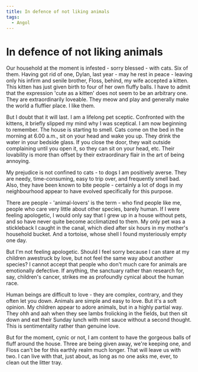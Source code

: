 ```yaml
---
title: In defence of not liking animals
tags:
  - Angol
---
```


# In defence of not liking animals

Our household at the moment is infested - sorry blessed - with cats. Six of them. Having got rid of one, Dylan, last year - may he rest in peace - leaving only his infirm and senile brother, Floss, behind, my wife accepted a kitten. This kitten has just given birth to four of her own fluffy balls. I have to admit that the expression 'cute as a kitten' does not seem to be an arbitrary one. They are extraordinarily loveable. They meow and play and generally make the world a fluffier place. I like them.

But I doubt that it will last. I am a lifelong pet sceptic. Confronted with the kittens, it briefly slipped my mind why I was sceptical. I am now beginning to remember. The house is starting to smell. Cats come on the bed in the morning at 6.00 a.m., sit on your head and wake you up. They drink the water in your bedside glass. If you close the door, they wait outside complaining until you open it, so they can sit on your head, etc. Their lovability is more than offset by their extraordinary flair in the art of being annoying.

My prejudice is not confined to cats - to dogs I am positively averse. They are needy, time-consuming, easy to trip over, and frequently smell bad. Also, they have been known to bite people - certainly a lot of dogs in my neighbourhood appear to have evolved specifically for this purpose.

There are people - 'animal-lovers' is the term - who find people like me, people who care very little about other species, barely human. If I were feeling apologetic, I would only say that I grew up in a house without pets, and so have never quite become acclimatized to them. My only pet was a stickleback I caught in the canal, which died after six hours in my mother's household bucket. And a tortoise, whose shell I found mysteriously empty one day.

But I'm not feeling apologetic. Should I feel sorry because I can stare at my children awestruck by love, but not feel the same way about another species? I cannot accept that people who don't much care for animals are emotionally defective. If anything, the sanctuary rather than research for, say, children's cancer, strikes me as profoundly cynical about the human race.

Human beings are difficult to love - they are complex, contrary, and they often let you down. Animals are simple and easy to love. But it's a soft opinion. My children appear to adore animals, but in a highly partial way. They ohh and aah when they see lambs frolicking in the fields, but then sit down and eat their Sunday lunch with mint sauce without a second thought. This is sentimentality rather than genuine love.

But for the moment, cynic or not, I am content to have the gorgeous balls of fluff around the house. Three are being given away, we're keeping one, and Floss can't be for this earthly realm much longer. That will leave us with two. I can live with that, just about, as long as no one asks me, ever, to clean out the litter tray.